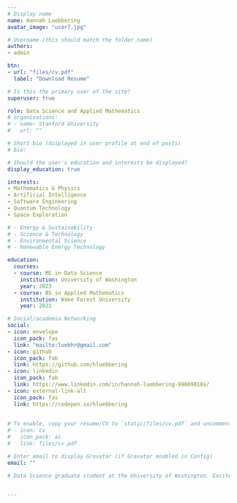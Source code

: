 ```yaml
---
# Display name
name: Hannah Luebbering
avatar_image: "user7.jpg"

# Username (this should match the folder name)
authors:
- admin

btn:
- url: "files/cv.pdf"
  label: "Download Resume"

# Is this the primary user of the site?
superuser: true

role: Data Science and Applied Mathematics
# organizations:
# - name: Stanford University
#   url: ""

# Short bio (displayed in user profile at end of posts)
# bio:

# Should the user's education and interests be displayed?
display_education: true

interests:
- Mathematics & Physics
- Artificial Intelligence
- Software Engineering
- Quantum Technology
- Space Exploration

# - Energy & Sustainability
# - Science & Technology
# - Environmental Science
# - Renewable Energy Technology

education:
  courses:
  - course: MS in Data Science
    institution: University of Washington
    year: 2023
  - course: BS in Applied Mathematics
    institution: Wake Forest University
    year: 2021

# Social/academia Networking
social:
- icon: envelope
  icon_pack: fas
  link: "mailto:luebhr@gmail.com"
- icon: github
  icon_pack: fab
  link: https://github.com/hluebbering
- icon: linkedin
  icon_pack: fab
  link: https://www.linkedin.com/in/hannah-luebbering-99609818a/
- icon: external-link-alt
  icon_pack: fas
  link: https://codepen.io/hluebbering
  
  
# To enable, copy your resume/CV to `static/files/cv.pdf` and uncomment the lines below.  
# - icon: cv
#   icon_pack: ai
#   link: files/cv.pdf

# Enter email to display Gravatar (if Gravatar enabled in Config)
email: ""

# Data Science graduate student at the University of Washington. Excited to apply mathematics and programming skills to solve real-world problems. Motivated to learn, grow, and excel in data science and technology to make a positive impact on society.

  
---
```






